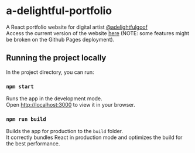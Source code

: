 # a-delightful-portfolio
A React portfolio website for digital artist [@adelightfulgoof](https://twitter.com/ADelightfulGoof) \
Access the current version of the website [here](https://ganglyimp.github.io/a-delightful-portfolio/) (NOTE: some features might be broken on the Github Pages deployment).

## Running the project locally

In the project directory, you can run:

### `npm start`

Runs the app in the development mode.\
Open [http://localhost:3000](http://localhost:3000) to view it in your browser.

### `npm run build`

Builds the app for production to the `build` folder.\
It correctly bundles React in production mode and optimizes the build for the best performance.
